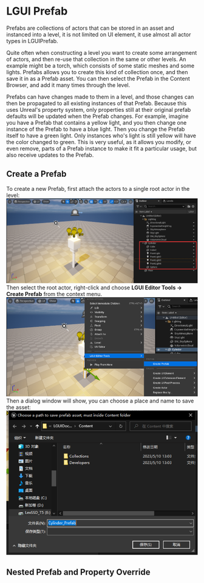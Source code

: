 # LGUI Prefab
Prefabs are collections of actors that can be stored in an asset and instanced into a level, it is not limited on UI element, it use almost all actor types in LGUIPrefab.

Quite often when constructing a level you want to create some arrangement of actors, and then re-use that collection in the same or other levels. An example might be a torch, which consists of some static meshes and some lights. Prefabs allows you to create this kind of collection once, and then save it in as a Prefab asset. You can then select the Prefab in the Content Browser, and add it many times through the level.

Prefabs can have changes made to them in a level, and those changes can then be propagated to all existing instances of that Prefab. Because this uses Unreal's property system, only properties still at their original prefab defaults will be updated when the Prefab changes. For example, imagine you have a Prefab that contains a yellow light, and you then change one instance of the Prefab to have a blue light. Then you change the Prefab itself to have a green light. Only instances who's light is still yellow will have the color changed to green. This is very useful, as it allows you modify, or even remove, parts of a Prefab instance to make it fit a particular usage, but also receive updates to the Prefab.

## Create a Prefab
To create a new Prefab, first attach the actors to a single root actor in the level:  
![](./1.png)
Then select the root actor, right-click and choose **LGUI Editor Tools -> Create Prefab** from the context menu.
![](./2.png)
Then a dialog window will show, you can choose a place and name to save the asset:  
![](./3.png)

## Nested Prefab and Property Override
